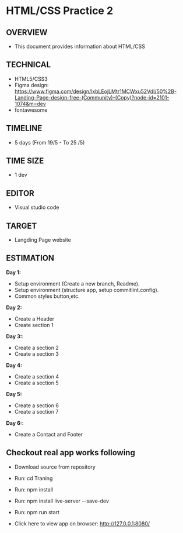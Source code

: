 
# HTML/CSS Practice 2
## OVERVIEW
- This document provides information about HTML/CSS 
## TECHNICAL		
- HTML5/CSS3
- Figma design: https://www.figma.com/design/lxbLEojLMtr1MCWxu52VdI/50%2B-Landing-Page-design-free-(Community)-(Copy)?node-id=2101-1074&m=dev
- fontawesome
## TIMELINE
- 5 days (From 19/5 - To 25 /5)
## TIME SIZE
- 1 dev
## EDITOR
- Visual studio code
## TARGET
- Langding Page website 

## ESTIMATION
**Day 1:**
- Setup environment (Create a new branch, Readme).
- Setup environment (structure app, setup commitlint.config).
- Common styles button,etc.

**Day 2:**
- Create a Header
- Create section 1

**Day 3:**:
- Create a section 2
- Create a section 3

**Day 4:**
- Create a section 4
- Create a section 5

**Day 5:**
- Create a section 6
- Create a section 7

**Day 6:**:
- Create a Contact and Footer


## Checkout real app works following
- Download source from repository

- Run: cd Traning
- Run: npm install
- Run: npm install live-server --save-dev
- Run: npm run start

- Click here to view app on browser: http://127.0.0.1:8080/
